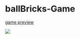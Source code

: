# ballBricks-Game
<a href="http://127.0.0.1:5500/gameOne.html">game preview</a>

![](https://user-images.githubusercontent.com/68815149/136612741-edaf1afe-55fe-41ce-a700-0dcd25c6c38a.png)
